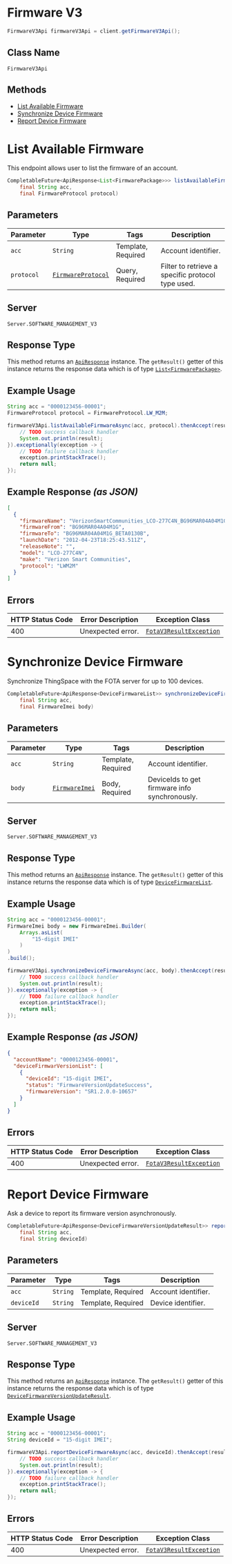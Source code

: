 # Firmware V3

```java
FirmwareV3Api firmwareV3Api = client.getFirmwareV3Api();
```

## Class Name

`FirmwareV3Api`

## Methods

* [List Available Firmware](../../doc/controllers/firmware-v3.md#list-available-firmware)
* [Synchronize Device Firmware](../../doc/controllers/firmware-v3.md#synchronize-device-firmware)
* [Report Device Firmware](../../doc/controllers/firmware-v3.md#report-device-firmware)


# List Available Firmware

This endpoint allows user to list the firmware of an account.

```java
CompletableFuture<ApiResponse<List<FirmwarePackage>>> listAvailableFirmwareAsync(
    final String acc,
    final FirmwareProtocol protocol)
```

## Parameters

| Parameter | Type | Tags | Description |
|  --- | --- | --- | --- |
| `acc` | `String` | Template, Required | Account identifier. |
| `protocol` | [`FirmwareProtocol`](../../doc/models/firmware-protocol.md) | Query, Required | Filter to retrieve a specific protocol type used. |

## Server

`Server.SOFTWARE_MANAGEMENT_V3`

## Response Type

This method returns an [`ApiResponse`](../../doc/api-response.md) instance. The `getResult()` getter of this instance returns the response data which is of type [`List<FirmwarePackage>`](../../doc/models/firmware-package.md).

## Example Usage

```java
String acc = "0000123456-00001";
FirmwareProtocol protocol = FirmwareProtocol.LW_M2M;

firmwareV3Api.listAvailableFirmwareAsync(acc, protocol).thenAccept(result -> {
    // TODO success callback handler
    System.out.println(result);
}).exceptionally(exception -> {
    // TODO failure callback handler
    exception.printStackTrace();
    return null;
});
```

## Example Response *(as JSON)*

```json
[
  {
    "firmwareName": "VerizonSmartCommunities_LCO-277C4N_BG96MAR04A04M1G_BG96MAR04A04M1G_BETA0130B",
    "firmwareFrom": "BG96MAR04A04M1G",
    "firmwareTo": "BG96MAR04A04M1G_BETA0130B",
    "launchDate": "2012-04-23T18:25:43.511Z",
    "releaseNote": "",
    "model": "LCO-277C4N",
    "make": "Verizon Smart Communities",
    "protocol": "LWM2M"
  }
]
```

## Errors

| HTTP Status Code | Error Description | Exception Class |
|  --- | --- | --- |
| 400 | Unexpected error. | [`FotaV3ResultException`](../../doc/models/fota-v3-result-exception.md) |


# Synchronize Device Firmware

Synchronize ThingSpace with the FOTA server for up to 100 devices.

```java
CompletableFuture<ApiResponse<DeviceFirmwareList>> synchronizeDeviceFirmwareAsync(
    final String acc,
    final FirmwareImei body)
```

## Parameters

| Parameter | Type | Tags | Description |
|  --- | --- | --- | --- |
| `acc` | `String` | Template, Required | Account identifier. |
| `body` | [`FirmwareImei`](../../doc/models/firmware-imei.md) | Body, Required | DeviceIds to get firmware info synchronously. |

## Server

`Server.SOFTWARE_MANAGEMENT_V3`

## Response Type

This method returns an [`ApiResponse`](../../doc/api-response.md) instance. The `getResult()` getter of this instance returns the response data which is of type [`DeviceFirmwareList`](../../doc/models/device-firmware-list.md).

## Example Usage

```java
String acc = "0000123456-00001";
FirmwareImei body = new FirmwareImei.Builder(
    Arrays.asList(
        "15-digit IMEI"
    )
)
.build();

firmwareV3Api.synchronizeDeviceFirmwareAsync(acc, body).thenAccept(result -> {
    // TODO success callback handler
    System.out.println(result);
}).exceptionally(exception -> {
    // TODO failure callback handler
    exception.printStackTrace();
    return null;
});
```

## Example Response *(as JSON)*

```json
{
  "accountName": "0000123456-00001",
  "deviceFirmwarVersionList": [
    {
      "deviceId": "15-digit IMEI",
      "status": "FirmwareVersionUpdateSuccess",
      "firmwareVersion": "SR1.2.0.0-10657"
    }
  ]
}
```

## Errors

| HTTP Status Code | Error Description | Exception Class |
|  --- | --- | --- |
| 400 | Unexpected error. | [`FotaV3ResultException`](../../doc/models/fota-v3-result-exception.md) |


# Report Device Firmware

Ask a device to report its firmware version asynchronously.

```java
CompletableFuture<ApiResponse<DeviceFirmwareVersionUpdateResult>> reportDeviceFirmwareAsync(
    final String acc,
    final String deviceId)
```

## Parameters

| Parameter | Type | Tags | Description |
|  --- | --- | --- | --- |
| `acc` | `String` | Template, Required | Account identifier. |
| `deviceId` | `String` | Template, Required | Device identifier. |

## Server

`Server.SOFTWARE_MANAGEMENT_V3`

## Response Type

This method returns an [`ApiResponse`](../../doc/api-response.md) instance. The `getResult()` getter of this instance returns the response data which is of type [`DeviceFirmwareVersionUpdateResult`](../../doc/models/device-firmware-version-update-result.md).

## Example Usage

```java
String acc = "0000123456-00001";
String deviceId = "15-digit IMEI";

firmwareV3Api.reportDeviceFirmwareAsync(acc, deviceId).thenAccept(result -> {
    // TODO success callback handler
    System.out.println(result);
}).exceptionally(exception -> {
    // TODO failure callback handler
    exception.printStackTrace();
    return null;
});
```

## Errors

| HTTP Status Code | Error Description | Exception Class |
|  --- | --- | --- |
| 400 | Unexpected error. | [`FotaV3ResultException`](../../doc/models/fota-v3-result-exception.md) |

